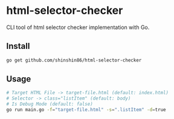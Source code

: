 # html-selector-checker

CLI tool of html selector checker implementation with Go.



## Install

```bash
go get github.com/shinshin86/html-selector-checker
```



## Usage

```bash
# Target HTML File -> target-file.html (default: index.html)
# Selector -> class="listItem" (default: body)
# Is Debug Mode (default: false)
go run main.go -f="target-file.html" -s=".listItem" -d=true
```

